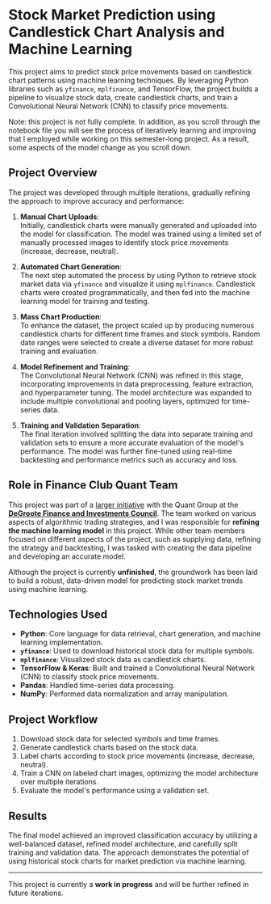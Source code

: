 # **Stock Market Prediction using Candlestick Chart Analysis and Machine Learning**

This project aims to predict stock price movements based on candlestick chart patterns using machine learning techniques. By leveraging Python libraries such as `yfinance`, `mplfinance`, and TensorFlow, the project builds a pipeline to visualize stock data, create candlestick charts, and train a Convolutional Neural Network (CNN) to classify price movements.

Note: this project is not fully complete. In addition, as you scroll through the notebook file you will see the process of iteratively learning and improving that I employed while working on this semester-long project. As a result, some aspects of the model change as you scroll down.

## **Project Overview**

The project was developed through multiple iterations, gradually refining the approach to improve accuracy and performance:

1. **Manual Chart Uploads**:  
   Initially, candlestick charts were manually generated and uploaded into the model for classification. The model was trained using a limited set of manually processed images to identify stock price movements (increase, decrease, neutral).

2. **Automated Chart Generation**:  
   The next step automated the process by using Python to retrieve stock market data via `yfinance` and visualize it using `mplfinance`. Candlestick charts were created programmatically, and then fed into the machine learning model for training and testing.

3. **Mass Chart Production**:  
   To enhance the dataset, the project scaled up by producing numerous candlestick charts for different time frames and stock symbols. Random date ranges were selected to create a diverse dataset for more robust training and evaluation.

4. **Model Refinement and Training**:  
   The Convolutional Neural Network (CNN) was refined in this stage, incorporating improvements in data preprocessing, feature extraction, and hyperparameter tuning. The model architecture was expanded to include multiple convolutional and pooling layers, optimized for time-series data.

5. **Training and Validation Separation**:  
   The final iteration involved splitting the data into separate training and validation sets to ensure a more accurate evaluation of the model's performance. The model was further fine-tuned using real-time backtesting and performance metrics such as accuracy and loss.

## **Role in Finance Club Quant Team**

This project was part of a [larger initiative](https://github.com/DFIC-Quant-Fund/CompVision-W2024) with the Quant Group at the [**DeGroote Finance and Investments Council**](https://www.degrootefinance.ca/). The team worked on various aspects of algorithmic trading strategies, and I was responsible for **refining the machine learning model** in this project. While other team members focused on different aspects of the project, such as supplying data, refining the strategy and backtesting, I was tasked with creating the data pipeline and developing an accurate model. 

Although the project is currently **unfinished**, the groundwork has been laid to build a robust, data-driven model for predicting stock market trends using machine learning.

## **Technologies Used**
- **Python**: Core language for data retrieval, chart generation, and machine learning implementation.
- **`yfinance`**: Used to download historical stock data for multiple symbols.
- **`mplfinance`**: Visualized stock data as candlestick charts.
- **TensorFlow & Keras**: Built and trained a Convolutional Neural Network (CNN) to classify stock price movements.
- **Pandas**: Handled time-series data processing.
- **NumPy**: Performed data normalization and array manipulation.

## **Project Workflow**
1. Download stock data for selected symbols and time frames.
2. Generate candlestick charts based on the stock data.
3. Label charts according to stock price movements (increase, decrease, neutral).
4. Train a CNN on labeled chart images, optimizing the model architecture over multiple iterations.
5. Evaluate the model's performance using a validation set.

## **Results**
The final model achieved an improved classification accuracy by utilizing a well-balanced dataset, refined model architecture, and carefully split training and validation data. The approach demonstrates the potential of using historical stock charts for market prediction via machine learning.

---

This project is currently a **work in progress** and will be further refined in future iterations.
